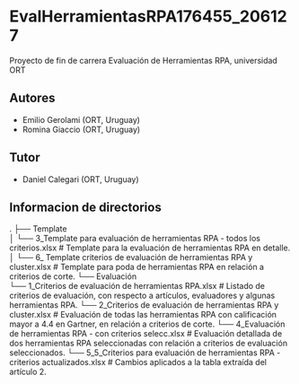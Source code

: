 # EvalHerramientasRPA176455_206127
Proyecto de fin de carrera Evaluación de Herramientas RPA, universidad ORT


## Autores

- Emilio Gerolami (ORT, Uruguay)
- Romina Giaccio (ORT, Uruguay)

## Tutor
- Daniel Calegari (ORT, Uruguay)

## Informacion de directorios

.
├── Template                  
│  	└── 3_Template para evaluación de herramientas RPA - todos los criterios.xlsx        # Template para la evaluación de herramientas RPA en detalle.
│  	└── 6_ Template criterios de evaluación de herramientas RPA y cluster.xlsx           # Template para poda de herramientas RPA en relación a criterios de corte.
└── Evaluación                
	  └── 1_Criterios de evaluación de herramientas RPA.xlsx                               # Listado de criterios de evaluación, con respecto a artículos, evaluadores y algunas herramientas RPA.
    └── 2_Criterios de evaluación de herramientas RPA y cluster.xlsx                     # Evaluación de todas las herramientas RPA con calificación mayor a 4.4 en Gartner, en relación a criterios de corte.
    └── 4_Evaluación de herramientas RPA - con criterios selecc.xlsx                     # Evaluación detallada de dos herramientas RPA seleccionadas con relación a criterios de evaluación seleccionados.
    └── 5_5_Criterios para evaluación de herramientas RPA - criterios actualizados.xlsx  # Cambios aplicados a la tabla extraída del artículo 2.

    
